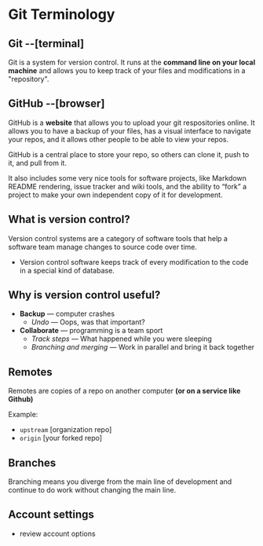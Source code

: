 # Git Terminology

## Git     --[terminal]
Git is a system for version control. It runs at the **command line on your local machine** and allows you to keep track of your files and modifications in a "repository". 

## GitHub    --[browser]
GitHub is a **website** that allows you to upload your git respositories online. It allows you to have a backup of your files, has a visual interface to navigate your repos, and it allows other people to be able to view your repos. 

GitHub is a central place to store your repo, so others can clone it, push to it, and pull from it.

It also includes some very nice tools for software projects, like Markdown README rendering, issue tracker and wiki tools, and the ability to “fork” a project to make your own independent copy of it for development.

## What is version control?
Version control systems are a category of software tools that help a software team manage changes to source code over time.   
- Version control software keeps track of every modification to the code in a special kind of database. 

## Why is version control useful?
* **Backup** — computer crashes
	* *Undo* — Oops, was that important?
* **Collaborate** — programming is a team sport
	* *Track steps* — What happened while you were sleeping
	* *Branching and merging* — Work in parallel and bring it back together
	

## Remotes 
Remotes are copies of a repo on another computer **(or on a service like Github)**  

Example:  
* `upstream` [organization repo]
* `origin`   [your forked repo]

## Branches
Branching means you diverge from the main line of development and continue to do work without changing the main line. 


## Account settings
- review account options

 
